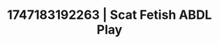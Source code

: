 ---
categories:
- Asian
- Babysitter scenario
- Deep gaze
- Hands-on body
- Dirty mind games
image: /assets/images/1747183192263.jpg
layout: post
seo:
  description: Featured content with premium Scat Fetish, ABDL Play. HD images available.
  keywords: Scat Fetish, ABDL Play
  og_image: /assets/images/1747183192263.jpg
  schema_type: VisualArtwork
tags:
- ABDL Play
- '#1747183192263'
- Scat Fetish
title: 1747183192263 | Scat Fetish ABDL Play
---